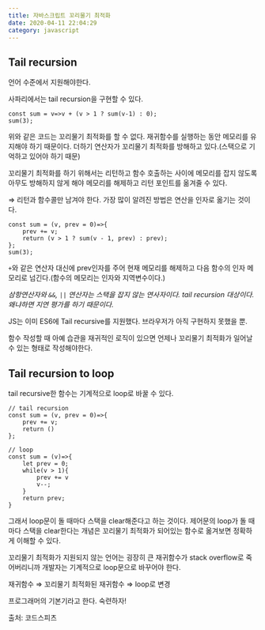 ```yaml
---
title: 자바스크립트 꼬리물기 최적화
date: 2020-04-11 22:04:29
category: javascript
---
```


## Tail recursion

언어 수준에서 지원해야한다.

사파리에서는 tail recursion을 구현할 수 있다.

    const sum = v=>v + (v > 1 ? sum(v-1) : 0);
    sum(3);

위와 같은 코드는 꼬리물기 최적화를 할 수 없다. 재귀함수를 실행하는 동안 메모리를 유지해야 하기 때문이다. 더하기 연산자가 꼬리물기 최적화를 방해하고 있다.(스택으로 기억하고 있어야 하기 때문)

꼬리물기 최적화를 하기 위해서는 리턴하고 함수 호출하는 사이에 메모리를 잡지 않도록 아무도 방해하지 않게 해야 메모리를 해제하고 리턴 포인트를 옮겨줄 수 있다.

⇒ 리턴과 함수콜만 남겨야 한다. 가장 많이 알려진 방법은 연산을 인자로 옮기는 것이다.

    const sum = (v, prev = 0)=>{
    	prev += v;
    	return (v > 1 ? sum(v - 1, prev) : prev);
    };
    sum(3);

`+`와 같은 연산자 대신에 prev인자를 주어 현재 메모리를 해제하고 다음 함수의 인자 메모리로 넘긴다.(함수의 메모리는 인자와 지역변수이다.)

*삼항연산자와 `&&`, `||` 연산자는 스택을 잡지 않는 연사자이다. tail recursion 대상이다. 왜냐하면 지연 평가를 하기 때문이다.*

JS는 이미 ES6에 Tail recursive를 지원했다. 브라우저가 아직 구현하지 못했을 뿐.

함수 작성할 때 아예 습관을 재귀적인 로직이 있으면 언제나 꼬리물기 최적화가 일어날 수 있는 형태로 작성해야한다.

## Tail recursion to loop

tail recursive한 함수는 기계적으로 loop로 바꿀 수 있다.

    // tail recursion
    const sum = (v, prev = 0)=>{
    	prev += v;
    	return ()
    };
    
    // loop
    const sum = (v)=>{
    	let prev = 0;
    	while(v > 1){
    		prev += v
    		v--;
    	}
    	return prev;
    }

그래서 loop문이 돌 때마다 스택을 clear해준다고 하는 것이다. 제어문의 loop가 돌 때마다 스택을 clear한다는 개념은 꼬리물기 최적화가 되어있는 함수로 옮겨보면 정확하게 이해할 수 있다.

꼬리물기 최적화가 지원되지 않는 언어는 굉장히 큰 재귀함수가 stack overflow로 죽어버리니까 개발자는 기계적으로 loop문으로 바꾸어야 한다.

재귀함수 ⇒ 꼬리물기 최적화된 재귀함수 ⇒ loop로 변경

프로그래머의 기본기라고 한다. 숙련하자!

출처: 코드스피츠